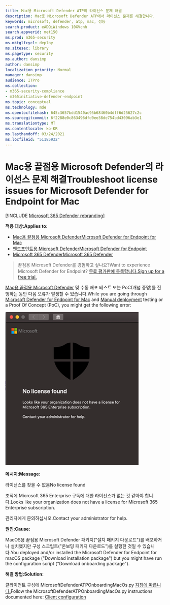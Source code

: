 ```yaml
---
title: Mac용 Microsoft Defender ATP의 라이선스 문제 해결
description: Mac용 Microsoft Defender ATP에서 라이선스 문제를 해결합니다.
keywords: microsoft, defender, atp, mac, 성능
search.product: eADQiWindows 10XVcnh
search.appverid: met150
ms.prod: m365-security
ms.mktglfcycl: deploy
ms.sitesec: library
ms.pagetype: security
ms.author: dansimp
author: dansimp
localization_priority: Normal
manager: dansimp
audience: ITPro
ms.collection:
- m365-security-compliance
- m365initiative-defender-endpoint
ms.topic: conceptual
ms.technology: mde
ms.openlocfilehash: 645c3657bdd1540ac95b68460b4dff6d25627c2c
ms.sourcegitcommit: 6f2288e0c863496dfd0ee38de754bd43096ab3e1
ms.translationtype: MT
ms.contentlocale: ko-KR
ms.lasthandoff: 03/24/2021
ms.locfileid: "51185932"
---
```

# <a name="troubleshoot-license-issues-for-microsoft-defender-for-endpoint-for-mac"></a><span data-ttu-id="71f0a-104">Mac용 끝점용 Microsoft Defender의 라이선스 문제 해결</span><span class="sxs-lookup"><span data-stu-id="71f0a-104">Troubleshoot license issues for Microsoft Defender for Endpoint for Mac</span></span>

[!INCLUDE [Microsoft 365 Defender rebranding](../../includes/microsoft-defender.md)]


<span data-ttu-id="71f0a-105">**적용 대상:**</span><span class="sxs-lookup"><span data-stu-id="71f0a-105">**Applies to:**</span></span>

- [<span data-ttu-id="71f0a-106">Mac용 끝점용 Microsoft Defender</span><span class="sxs-lookup"><span data-stu-id="71f0a-106">Microsoft Defender for Endpoint for Mac</span></span>](microsoft-defender-endpoint-mac.md)
- [<span data-ttu-id="71f0a-107">엔드포인트용 Microsoft Defender</span><span class="sxs-lookup"><span data-stu-id="71f0a-107">Microsoft Defender for Endpoint</span></span>](https://go.microsoft.com/fwlink/p/?linkid=2154037)
- [<span data-ttu-id="71f0a-108">Microsoft 365 Defender</span><span class="sxs-lookup"><span data-stu-id="71f0a-108">Microsoft 365 Defender</span></span>](https://go.microsoft.com/fwlink/?linkid=2118804)

> <span data-ttu-id="71f0a-109">끝점용 Microsoft Defender를 경험하고 싶나요?</span><span class="sxs-lookup"><span data-stu-id="71f0a-109">Want to experience Microsoft Defender for Endpoint?</span></span> [<span data-ttu-id="71f0a-110">무료 평가판에 등록합니다.</span><span class="sxs-lookup"><span data-stu-id="71f0a-110">Sign up for a free trial.</span></span>](https://www.microsoft.com/microsoft-365/windows/microsoft-defender-atp?ocid=docs-wdatp-exposedapis-abovefoldlink)

<span data-ttu-id="71f0a-111">[Mac용 끝점용 Microsoft Defender](microsoft-defender-endpoint-mac.md) 및 [](mac-install-manually.md) 수동 배포 테스트 또는 PoC(개념 증명)를 진행하는 동안 다음 오류가 발생할 수 있습니다.</span><span class="sxs-lookup"><span data-stu-id="71f0a-111">While you are going through [Microsoft Defender for Endpoint for Mac](microsoft-defender-endpoint-mac.md) and [Manual deployment](mac-install-manually.md) testing or a Proof Of Concept (PoC), you might get the following error:</span></span>

![라이선스 오류 이미지](images/no-license-found.png)

<span data-ttu-id="71f0a-113">**메시지:**</span><span class="sxs-lookup"><span data-stu-id="71f0a-113">**Message:**</span></span> 

<span data-ttu-id="71f0a-114">라이선스를 찾을 수 없음</span><span class="sxs-lookup"><span data-stu-id="71f0a-114">No license found</span></span>

<span data-ttu-id="71f0a-115">조직에 Microsoft 365 Enterprise 구독에 대한 라이선스가 없는 것 같아야 합니다.</span><span class="sxs-lookup"><span data-stu-id="71f0a-115">Looks like your organization does not have a license for Microsoft 365 Enterprise subscription.</span></span>

<span data-ttu-id="71f0a-116">관리자에게 문의하십시오.</span><span class="sxs-lookup"><span data-stu-id="71f0a-116">Contact your administrator for help.</span></span>

<span data-ttu-id="71f0a-117">**원인:**</span><span class="sxs-lookup"><span data-stu-id="71f0a-117">**Cause:**</span></span> 

<span data-ttu-id="71f0a-118">MacOS용 끝점용 Microsoft Defender 패키지("설치 패키지 다운로드")를 배포하거나 설치했지만 구성 스크립트("온보딩 패키지 다운로드")를 실행한 것일 수 있습니다.</span><span class="sxs-lookup"><span data-stu-id="71f0a-118">You deployed and/or installed the Microsoft Defender for Endpoint for macOS package ("Download installation package") but you might have run the configuration script ("Download onboarding package").</span></span>

<span data-ttu-id="71f0a-119">**해결 방법:**</span><span class="sxs-lookup"><span data-stu-id="71f0a-119">**Solution:**</span></span>

<span data-ttu-id="71f0a-120">클라이언트 구성에 MicrosoftDefenderATPOnboardingMacOs.py [지침에 따릅니다.](mac-install-manually.md#client-configuration)</span><span class="sxs-lookup"><span data-stu-id="71f0a-120">Follow the MicrosoftDefenderATPOnboardingMacOs.py instructions documented here: [Client configuration](mac-install-manually.md#client-configuration)</span></span>

